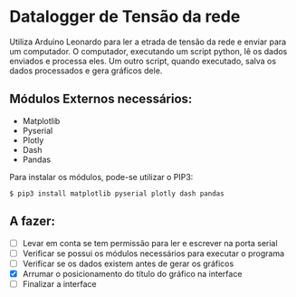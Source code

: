 # Datalogger de Tensão da rede



Utiliza Arduino Leonardo para ler a etrada de tensão da rede e enviar para um computador. O computador, executando um script python, lê os dados enviados e processa eles. Um outro script, quando executado, salva os dados processados e gera gráficos dele.



## Módulos Externos necessários:
* Matplotlib
* Pyserial
* Plotly
* Dash
* Pandas



Para instalar os módulos, pode-se utilizar o PIP3:

```
$ pip3 install matplotlib pyserial plotly dash pandas
```


## A fazer:
- [ ] Levar em conta se tem permissão para ler e escrever na porta serial
- [ ] Verificar se possui os módulos necessários para executar o programa
- [ ] Verificar se os dados existem antes de gerar os gráficos
- [x] Arrumar o posicionamento do título do gráfico na interface
- [ ] Finalizar a interface
